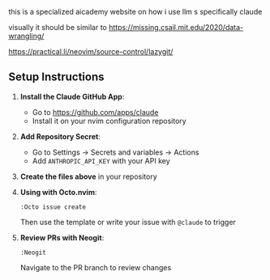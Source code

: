 this is a specialized aicademy website on how i use llm s specifically claude

visually it should be similar to 
https://missing.csail.mit.edu/2020/data-wrangling/

https://practical.li/neovim/source-control/lazygit/

## Setup Instructions

1. **Install the Claude GitHub App**: 
   - Go to https://github.com/apps/claude
   - Install it on your nvim configuration repository

2. **Add Repository Secret**:
   - Go to Settings → Secrets and variables → Actions
   - Add `ANTHROPIC_API_KEY` with your API key

3. **Create the files above** in your repository

4. **Using with Octo.nvim**:
   ```vim
   :Octo issue create
   ```
   Then use the template or write your issue with `@claude` to trigger

5. **Review PRs with Neogit**:
   ```vim
   :Neogit
   ```
   Navigate to the PR branch to review changes
